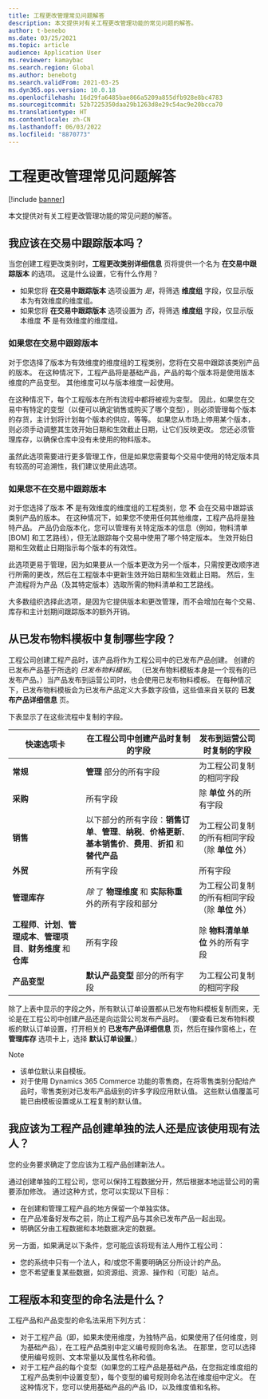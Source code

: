 ```yaml
---
title: 工程更改管理常见问题解答
description: 本文提供对有关工程更改管理功能的常见问题的解答。
author: t-benebo
ms.date: 03/25/2021
ms.topic: article
audience: Application User
ms.reviewer: kamaybac
ms.search.region: Global
ms.author: benebotg
ms.search.validFrom: 2021-03-25
ms.dyn365.ops.version: 10.0.18
ms.openlocfilehash: 16d29fa6485bae866a5209a855dfb928e8bc4783
ms.sourcegitcommit: 52b7225350daa29b1263d8e29c54ac9e20bcca70
ms.translationtype: HT
ms.contentlocale: zh-CN
ms.lasthandoff: 06/03/2022
ms.locfileid: "8870773"
---
```

# <a name="engineering-change-management-faq"></a>工程更改管理常见问题解答

[!include [banner](../includes/banner.md)]

本文提供对有关工程更改管理功能的常见问题的解答。

## <a name="should-i-track-the-version-in-transactions"></a>我应该在交易中跟踪版本吗？

当您创建工程更改类别时，**工程更改类别详细信息** 页将提供一个名为 **在交易中跟踪版本** 的选项。 这是什么设置，它有什么作用？

- 如果您将 **在交易中跟踪版本** 选项设置为 *是*，将筛选 **维度组** 字段，仅显示版本为有效维度的维度组。
- 如果您将 **在交易中跟踪版本** 选项设置为 *否*，将筛选 **维度组** 字段，仅显示版本维度 **不** 是有效维度的维度组。

### <a name="if-you-track-the-version-in-transactions"></a>如果您在交易中跟踪版本

对于您选择了版本为有效维度的维度组的工程类别，您将在交易中跟踪该类别产品的版本。 在这种情况下，工程产品将是基础产品，产品的每个版本将是使用版本维度的产品变型。 其他维度可以与版本维度一起使用。

在这种情况下，每个工程版本在所有流程中都将被视为变型。 因此，如果您在交易中有特定的变型（以便可以确定销售或购买了哪个变型），则必须管理每个版本的存货，主计划将计划每个版本的供应，等等。 如果您从市场上停用某个版本，则必须手动调整其生效开始日期和生效截止日期，让它们反映更改。 您还必须管理库存，以确保仓库中没有未使用的物料版本。

虽然此选项需要进行更多管理工作，但是如果您需要每个交易中使用的特定版本具有较高的可追溯性，我们建议使用此选项。

### <a name="if-you-dont-track-the-version-in-transactions"></a>如果您不在交易中跟踪版本

对于您选择了版本 **不** 是有效维度的维度组的工程类别，您 **不** 会在交易中跟踪该类别产品的版本。 在这种情况下，如果您不使用任何其他维度，工程产品将是独特产品。 产品仍会版本化，您可以管理有关特定版本的信息（例如，物料清单 \[BOM] 和工艺路线），但无法跟踪每个交易中使用了哪个特定版本。 生效开始日期和生效截止日期指示每个版本的有效性。

此选项更易于管理，因为如果要从一个版本更改为另一个版本，只需按更改顺序进行所需的更改，然后在工程版本中更新生效开始日期和生效截止日期。 然后，生产流程将为产品（及其特定版本）选取所需的物料清单和工艺路线。

大多数组织选择此选项，是因为它提供版本和更改管理，而不会增加在每个交易、库存和主计划期间跟踪版本的额外开销。

## <a name="which-fields-are-copied-from-the-released-item-template"></a>从已发布物料模板中复制哪些字段？

工程公司创建工程产品时，该产品将作为工程公司中的已发布产品创建。 创建的已发布产品基于所选的 *已发布物料模板*。 （已发布物料模板本身是一个现有的已发布产品。）当产品发布到运营公司时，也会使用已发布物料模板。 在每种情况下，已发布物料模板会为已发布产品定义大多数字段值，这些值来自关联的 **已发布产品详细信息** 页。

下表显示了在这些流程中复制的字段。

| 快速选项卡 | 在工程公司中创建产品时复制的字段 | 发布到运营公司时复制的字段 |
|---|---|---|
| **常规** | **管理** 部分的所有字段 | 为工程公司复制的相同字段 |
| **采购** | 所有字段 | 除 **单位** 外的所有字段 |
| **销售** | 以下部分的所有字段：**销售订单**、**管理**、**纳税**、**价格更新**、**基本销售价**、**费用**、**折扣** 和 **替代产品** | 为工程公司复制的所有相同字段（除 **单位** 外） |
| **外贸** | 所有字段 | 所有字段 |
| **管理库存** | *除* 了 **物理维度** 和 **实际称重** 外的所有字段和部分 | 为工程公司复制的所有相同字段（除 **单位** 外） |
| **工程师**、**计划**、**管理成本**、**管理项目**、**财务维度** 和 **仓库** | 所有字段 | 除 **物料清单单位** 外的所有字段 |
| **产品变型** | **默认产品变型** 部分的所有字段 | 为工程公司复制的相同字段 |

除了上表中显示的字段之外，所有默认订单设置都从已发布物料模板复制而来，无论是在工程公司中创建产品还是向运营公司发布产品时。 （要查看已发布物料模板的默认订单设置，打开相关的 **已发布产品详细信息** 页，然后在操作窗格上，在 **管理库存** 选项卡上，选择 **默认订单设置**。）

> [!NOTE]
>
> - 该单位默认来自模板。
> - 对于使用 Dynamics 365 Commerce 功能的零售商，在将零售类别分配给产品时，零售类别对已发布产品级别的许多字段应用默认值。 这些默认值覆盖可能已由模板设置或从工程复制的默认值。

## <a name="should-i-create-a-separate-legal-entity-for-engineering-products-or-use-an-existing-legal-entity"></a>我应该为工程产品创建单独的法人还是应该使用现有法人？

您的业务要求确定了您应该为工程产品创建新法人。

通过创建单独的工程公司，您可以保持工程数据分开，然后根据本地运营公司的需要添加修改。 通过这种方式，您可以实现以下目标：

- 在创建和管理工程产品的地方保留一个单独实体。
- 在产品准备好发布之前，防止工程产品与其余已发布产品一起出现。
- 明确区分由工程数据和本地数据决定的数据。

另一方面，如果满足以下条件，您可能应该将现有法人用作工程公司：

- 您的系统中只有一个法人，和/或您不需要明确区分所设计的产品。
- 您不希望重复某些数据，如资源组、资源、操作和（可能）站点。

## <a name="what-is-the-nomenclature-for-engineering-versions-and-variants"></a>工程版本和变型的命名法是什么？

工程产品和产品变型的命名法采用下列方式：

- 对于工程产品（即，如果未使用维度，为独特产品，如果使用了任何维度，则为基础产品），在工程产品类别中定义编号规则命名法。 在那里，您可以选择使用编号规则、文本常量以及属性名称和值。
- 对于工程产品的每个变型（如果您的工程产品是基础产品，在您指定维度组的工程产品类别中设置变型），每个变型的编号规则命名法在维度组中定义。 在这种情况下，您可以使用基础产品的产品 ID，以及维度值和名称。
